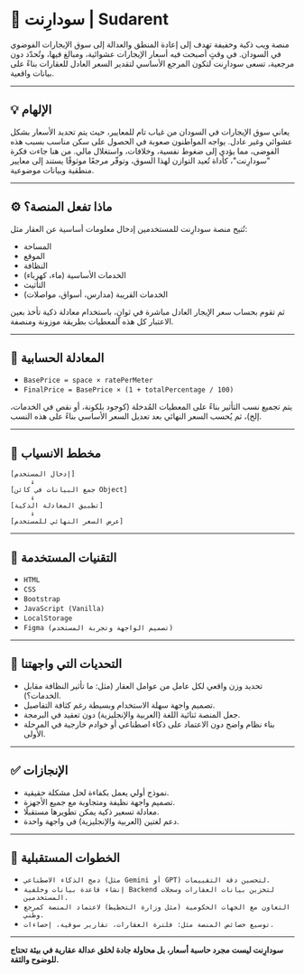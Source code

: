 # 📌 سودارِنت | Sudarent

منصة ويب ذكية وخفيفة تهدف إلى إعادة المنطق والعدالة إلى سوق الإيجارات الفوضوي في السودان. في وقتٍ أصبحت فيه أسعار الإيجارات عشوائية، ومبالغ فيها، وتُحدّد دون مرجعية، تسعى سودارِنت لتكون المرجع الأساسي لتقدير السعر العادل للعقارات بناءً على بيانات واقعية.

---

## 💡 الإلهام

يعاني سوق الإيجارات في السودان من غياب تام للمعايير، حيث يتم تحديد الأسعار بشكل عشوائي وغير عادل. يواجه المواطنون صعوبة في الحصول على سكن مناسب بسبب هذه الفوضى، مما يؤدي إلى ضغوط نفسية، وخلافات، واستغلال مالي. من هنا جاءت فكرة "سودارِنت"، كأداة تُعيد التوازن لهذا السوق، وتوفّر مرجعًا موثوقًا يستند إلى معايير منطقية وبيانات موضوعية.

---

## ⚙️ ماذا تفعل المنصة؟

تُتيح منصة سودارِنت للمستخدمين إدخال معلومات أساسية عن العقار مثل:
- المساحة
- الموقع
- النظافة
- الخدمات الأساسية (ماء، كهرباء)
- التأثيث
- الخدمات القريبة (مدارس، أسواق، مواصلات)

ثم تقوم بحساب سعر الإيجار العادل مباشرة في ثوانٍ، باستخدام معادلة ذكية تأخذ بعين الاعتبار كل هذه المعطيات بطريقة موزونة ومنصفة.

---

## 🧮 المعادلة الحسابية

- `BasePrice = space × ratePerMeter`  
- `FinalPrice = BasePrice × (1 + totalPercentage / 100)`

يتم تجميع نسب التأثير بناءً على المعطيات المُدخلة (كوجود بلكونة، أو نقص في الخدمات، إلخ)، ثم يُحسب السعر النهائي بعد تعديل السعر الأساسي بناءً على هذه النسب.

---

## 🔄 مخطط الانسياب

```
[إدخال المستخدم]
     ↓
[جمع البيانات في كائن Object]
     ↓
[تطبيق المعادلة الذكية]
     ↓
[عرض السعر النهائي للمستخدم]
```

---

## 🧪 التقنيات المستخدمة

- `HTML`  
- `CSS`  
- `Bootstrap`  
- `JavaScript (Vanilla)`  
- `LocalStorage`  
- `Figma (تصميم الواجهة وتجربة المستخدم)`

---

## 🚧 التحديات التي واجهتنا

- تحديد وزن واقعي لكل عامل من عوامل العقار (مثل: ما تأثير النظافة مقابل الخدمات؟).
- تصميم واجهة سهلة الاستخدام وبسيطة رغم كثافة التفاصيل.
- جعل المنصة ثنائية اللغة (العربية والإنجليزية) دون تعقيد في البرمجة.
- بناء نظام واضح دون الاعتماد على ذكاء اصطناعي أو خوادم خارجية في المرحلة الأولى.

---

## ✅ الإنجازات

- نموذج أولي يعمل بكفاءة لحل مشكلة حقيقية.
- تصميم واجهة نظيفة ومتجاوبة مع جميع الأجهزة.
- معادلة تسعير ذكية يمكن تطويرها مستقبلًا.
- دعم لغتين (العربية والإنجليزية) في واجهة واحدة.

---

## 🔮 الخطوات المستقبلية

- `دمج الذكاء الاصطناعي (مثل Gemini أو GPT) لتحسين دقة التقييمات.`  
- `إنشاء قاعدة بيانات وخلفية Backend لتخزين بيانات العقارات وسجلات المستخدمين.`  
- `التعاون مع الجهات الحكومية (مثل وزارة التخطيط) لاعتماد المنصة كمرجع وطني.`  
- `توسيع خصائص المنصة مثل: فلترة العقارات، تقارير سوقية، إحصاءات.`

---

**سودارِنت ليست مجرد حاسبة أسعار، بل محاولة جادة لخلق عدالة عقارية في بيئة تحتاج للوضوح والثقة.**


